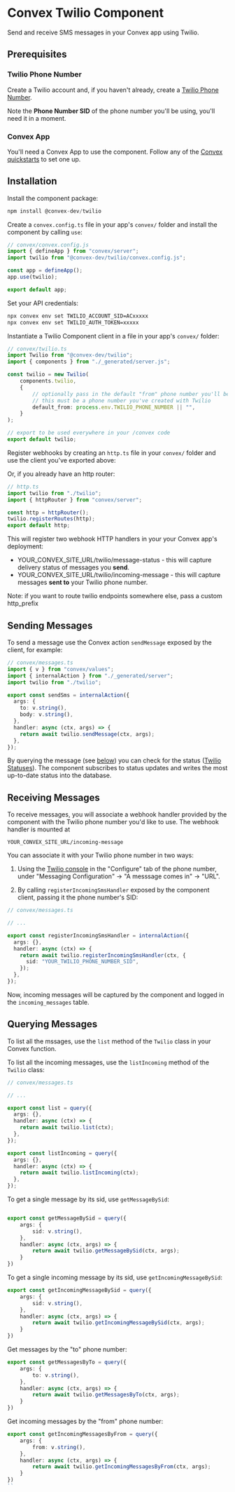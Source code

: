 # Convex Twilio Component

Send and receive SMS messages in your Convex app using Twilio.

## Prerequisites

### Twilio Phone Number

Create a Twilio account and, if you haven't already, create a [Twilio Phone Number](https://www.twilio.com/docs/phone-numbers).

Note the **Phone Number SID** of the phone number you'll be using, you'll need it in a moment.

### Convex App

You'll need a Convex App to use the component. Follow any of the [Convex quickstarts](https://docs.convex.dev/home) to set one up.

## Installation

Install the component package:

```ts
npm install @convex-dev/twilio
```

Create a `convex.config.ts` file in your app's `convex/` folder and install the component by calling `use`:

```ts
// convex/convex.config.js
import { defineApp } from "convex/server";
import twilio from "@convex-dev/twilio/convex.config.js";

const app = defineApp();
app.use(twilio);

export default app;
```

Set your API credentials:

```sh
npx convex env set TWILIO_ACCOUNT_SID=ACxxxxx
npx convex env set TWILIO_AUTH_TOKEN=xxxxx
```

Instantiate a Twilio Component client in a file in your app's `convex/` folder:

```ts
// convex/twilio.ts
import Twilio from "@convex-dev/twilio";
import { components } from "./_generated/server.js";

const twilio = new Twilio(
    components.twilio,
    {
        // optionally pass in the default "from" phone number you'll be using
        // this must be a phone number you've created with Twilio
        default_from: process.env.TWILIO_PHONE_NUMBER || "",
    }
);

// export to be used everywhere in your /convex code
export default twilio;
```

Register webhooks by creating an `http.ts` file in your `convex/` folder and use the client you've exported above:

Or, if you already have an http router:

```ts
// http.ts
import twilio from "./twilio";
import { httpRouter } from "convex/server";

const http = httpRouter();
twilio.registerRoutes(http);
export default http;
```

This will register two webhook HTTP handlers in your your Convex app's deployment:

- YOUR_CONVEX_SITE_URL/twilio/message-status - this will capture delivery status of messages you **send**.
- YOUR_CONVEX_SITE_URL/twilio/incoming-message - this will capture messages **sent to** your Twilio phone number.

Note: if you want to route twilio endpoints somewhere else, pass a custom http_prefix

## Sending Messages

To send a message use the Convex action `sendMessage` exposed by the client, for example:

```ts
// convex/messages.ts
import { v } from "convex/values";
import { internalAction } from "./_generated/server";
import twilio from "./twilio";

export const sendSms = internalAction({
  args: {
    to: v.string(),
    body: v.string(),
  },
  handler: async (ctx, args) => {
    return await twilio.sendMessage(ctx, args);
  },
});
```

By querying the message (see [below](#querying-messages)) you can check for the status ([Twilio Statuses](https://www.twilio.com/docs/messaging/api/message-resource#message-status-values)). The component subscribes to status updates and writes the most up-to-date status into the database.

## Receiving Messages

To receive messages, you will associate a webhook handler provided by the component with the Twilio phone number you'd like to use.
The webhook handler is mounted at

```
YOUR_CONVEX_SITE_URL/incoming-message
```

You can associate it with your Twilio phone number in two ways:

1. Using the [Twilio console](https://console.twilio.com/) in the "Configure" tab of the phone number, under "Messaging Configuration" -> "A messsage comes in" -> "URL".

2. By calling `registerIncomingSmsHandler` exposed by the component client, passing it the phone number's SID:

```ts
// convex/messages.ts

// ...

export const registerIncomingSmsHandler = internalAction({
  args: {},
  handler: async (ctx) => {
    return await twilio.registerIncomingSmsHandler(ctx, {
      sid: "YOUR_TWILIO_PHONE_NUMBER_SID",
    });
  },
});
```

Now, incoming messages will be captured by the component and logged in the `incoming_messages` table.

## Querying Messages

To list all the mssages, use the `list` method of the `Twilio` class in your Convex function.

To list all the incoming messages, use the `listIncoming` method of the `Twilio` class:

```ts
// convex/messages.ts

// ...

export const list = query({
  args: {},
  handler: async (ctx) => {
    return await twilio.list(ctx);
  },
});

export const listIncoming = query({
  args: {},
  handler: async (ctx) => {
    return await twilio.listIncoming(ctx);
  },
});
```

To get a single message by its sid, use `getMessageBySid`:
```ts

export const getMessageBySid = query({
    args: {
        sid: v.string(),
    },
    handler: async (ctx, args) => {
        return await twilio.getMessageBySid(ctx, args);
    }  
})
```

To get a single incoming message by its sid, use `getIncomingMessageBySid`:
```ts
export const getIncomingMessageBySid = query({
    args: {
        sid: v.string(),
    },
    handler: async (ctx, args) => {
        return await twilio.getIncomingMessageBySid(ctx, args);
    }
})
```

Get messages by the "to" phone number:
```ts
export const getMessagesByTo = query({
    args: {
        to: v.string(),
    },
    handler: async (ctx, args) => {
        return await twilio.getMessagesByTo(ctx, args);
    }
})
```

Get incoming messages by the "from" phone number:
```ts
export const getIncomingMessagesByFrom = query({
    args: {
        from: v.string(),
    },
    handler: async (ctx, args) => {
        return await twilio.getIncomingMessagesByFrom(ctx, args);
    }
})
``